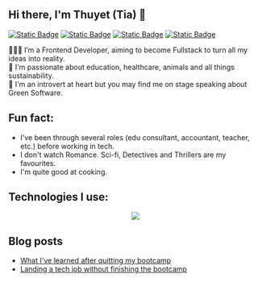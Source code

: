 ## Hi there, I'm Thuyet (Tia) 🌻  
<a href="https://x.com/thuyet311">![Static Badge](https://img.shields.io/badge/X(Twitter)-black)</a>
<a href="https://tia-code.netlify.app/">![Static Badge](https://img.shields.io/badge/Portfolio-purple)</a>
<a href="https://www.linkedin.com/in/thuyet-ng-03">![Static Badge](https://img.shields.io/badge/Linkedin-blue)</a>
<a href="https://tiacancode.hashnode.dev/">![Static Badge](https://img.shields.io/badge/Hashnode-2962FF)</a>

👩🏻‍💻 I’m a Frontend Developer, aiming to become Fullstack to turn all my ideas into reality.  
🔭 I'm passionate about education, healthcare, animals and all things sustainability.  
🌿 I'm an introvert at heart but you may find me on stage speaking about Green Software.

## Fun fact: 
- I've been through several roles (edu consultant, accountant, teacher, etc.) before working in tech.
- I don't watch Romance. Sci-fi, Detectives and Thrillers are my favourites.
- I'm quite good at cooking.

## Technologies I use:
<p align="center">
  <a href="https://skillicons.dev">
    <img src="https://skillicons.dev/icons?i=html,css,js,ts,react,nextjs,vue,svelte,git,postman,supabase,figma,cypress" />
  </a>
</p>

## Blog posts
- [What I've learned after quitting my bootcamp](https://tiacancode.hashnode.dev/what-ive-learned-after-quitting-my-coding-boot-camp)
- [Landing a tech job without finishing the bootcamp](https://tiacancode.hashnode.dev/landing-tech-jobs-without-finishing-the-coding-bootcamp-cl13wti2n02t8bynv1m0q7olm?source=more_articles_bottom_blogs)

<!--
**liti-dev/liti-dev** is a ✨ _special_ ✨ repository because its `README.md` (this file) appears on your GitHub profile.

Here are some ideas to get you started:

- 🔭 I’m currently working on ...
- 🌱 I’m currently learning ...
- 👯 I’m looking to collaborate on ...
- 🤔 I’m looking for help with ...
- 💬 Ask me about ...
- 📫 How to reach me: ...
- 😄 Pronouns: ...
- ⚡ Fun fact: ...
-->
